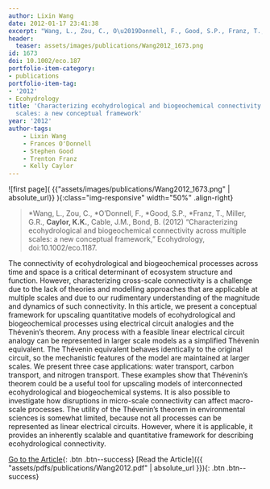 ```yaml
---
author: Lixin Wang
date: 2012-01-17 23:41:38
excerpt: "Wang, L., Zou, C., O\u2019Donnell, F., Good, S.P., Franz, T., Miller, G.R., Caylor, K.K., Cable, J.M., Bond, B. (2012) \u201CCharacterizing ecohydrological and biogeochemical connectivity across multiple scales: a new conceptual framework,\u201D Ecohydrology, doi:10.1002/ eco.1187."
header:
  teaser: assets/images/publications/Wang2012_1673.png
id: 1673
doi: 10.1002/eco.187
portfolio-item-category:
- publications
portfolio-item-tag:
- '2012'
- Ecohydrology
title: 'Characterizing ecohydrological and biogeochemical connectivity across multiple
  scales: a new conceptual framework'
year: '2012'
author-tags:
    - Lixin Wang
    - Frances O'Donnell
    - Stephen Good
    - Trenton Franz
    - Kelly Caylor
---
```


![first page]( {{"assets/images/publications/Wang2012_1673.png" | absolute_url}} ){:class="img-responsive" width="50%" .align-right}

> \*Wang, L., Zou, C., \*O’Donnell, F., \*Good, S.P., \*Franz, T., Miller, G.R., **Caylor, K.K.**, Cable, J.M., Bond, B. (2012) “Characterizing ecohydrological and biogeochemical connectivity across multiple scales: a new conceptual framework,” Ecohydrology, doi:10.1002/eco.1187.


The connectivity of ecohydrological and biogeochemical processes across time and space is a critical determinant of ecosystem structure and function. However, characterizing cross-scale connectivity is a challenge due to the lack of theories and modelling approaches that are applicable at multiple scales and due to our rudimentary understanding of the magnitude and dynamics of such connectivity. In this article, we present a conceptual framework for upscaling quantitative models of ecohydrological and biogeochemical processes using electrical circuit analogies and the Thévenin’s theorem. Any process with a feasible linear electrical circuit analogy can be represented in larger scale models as a simplified Thévenin equivalent. The Thévenin equivalent behaves identically to the original circuit, so the mechanistic features of the model are maintained at larger scales. We present three case applications: water transport, carbon transport, and nitrogen transport. These examples show that Thévenin’s theorem could be a useful tool for upscaling models of interconnected ecohydrological and biogeochemical systems. It is also possible to investigate how disruptions in micro-scale connectivity can affect macro-scale processes. The utility of the Thévenin’s theorem in environmental sciences is somewhat limited, because not all processes can be represented as linear electrical circuits. However, where it is applicable, it provides an inherently scalable and quantitative framework for describing ecohydrological connectivity.


[Go to the Article](http://dx.doi.org/10.1002/eco.187){: .btn .btn--success}
[Read the Article]({{ "assets/pdfs/publications/Wang2012.pdf" | absolute_url }}){: .btn .btn--success}